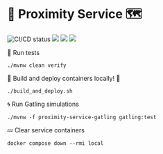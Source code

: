 # 🧭 Proximity Service 🗺️

![CI/CD status](https://github.com/erickgualpa/proximity-service-monorepo/actions/workflows/maven.yml/badge.svg)
[![](https://img.shields.io/badge/Spring%20Boot%20Version-3.4.4-blue)](/pom.xml)
[![](https://img.shields.io/badge/Java%20Version-21-blue)](/pom.xml)
[![](https://img.shields.io/badge/Kotlin%20Version-2.0.0-blue)](/pom.xml)

🧪 Run tests
<br>

```shell script
./mvnw clean verify
```

🚀 Build and deploy containers locally! 🐳
<br>

[//]: # (Grant permission to run file with 'chmod +x build_and_deploy.sh')

```shell script
./build_and_deploy.sh
```

🌀 Run Gatling simulations
<br>

```shell script
./mvnw -f proximity-service-gatling gatling:test
```

💤 Clear service containers

```shell script
docker compose down --rmi local
```
